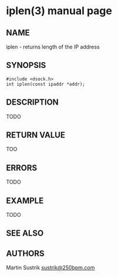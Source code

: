 # iplen(3) manual page

## NAME

iplen - returns length of the IP address

## SYNOPSIS

```
#include <dsock.h>
int iplen(const ipaddr *addr);
```

## DESCRIPTION

TODO

## RETURN VALUE

TOO

## ERRORS

TODO

## EXAMPLE

TODO

## SEE ALSO

## AUTHORS

Martin Sustrik <sustrik@250bpm.com>

